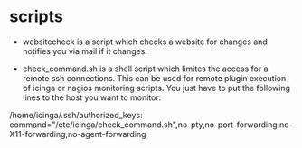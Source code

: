 scripts
=======
* websitecheck is a script which checks a website for changes and notifies you via mail if it changes.

* check_command.sh is a shell script which limites the access for a remote ssh connections.
This can be used for remote plugin execution of icinga or nagios monitoring scripts. You
just have to put the following lines to the host you want to monitor:

/home/icinga/.ssh/authorized_keys: 
command="/etc/icinga/check_command.sh",no-pty,no-port-forwarding,no-X11-forwarding,no-agent-forwarding <publickey> 
